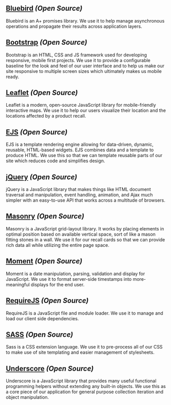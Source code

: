 ## [Bluebird](https://github.com/petkaantonov/bluebird) _(Open Source)_
Bluebird is an A+ promises library. We use it to help manage asynchronous operations and propagate their results across application layers.

## [Bootstrap](http://getbootstrap.com/) _(Open Source)_
Bootstrap is an HTML, CSS and JS framework used for developing responsive, mobile first projects. We use it to provide a configurable baseline for the look and feel of our user interface and to help us make our site responsive to multiple screen sizes which ultimately makes us mobile ready.

## [Leaflet](http://leafletjs.com/) _(Open Source)_

Leaflet is a modern, open-source JavaScript library for mobile-friendly interactive maps. We use it to help our users visualize their location and the locations affected by a product recall.

## [EJS](http://ejs.co/) _(Open Source)_

EJS is a template rendering engine allowing for data-driven, dynamic, reusable, HTML-based widgets. EJS combines data and a template to produce HTML. We use this so that we can template reusable parts of our site which reduces code and simplifies design.

## [jQuery](https://jquery.com/) _(Open Source)_

jQuery is a JavaScript library that makes things like HTML document traversal and manipulation, event handling, animation, and Ajax much simpler with an easy-to-use API that works across a multitude of browsers.

## [Masonry](http://masonry.desandro.com/) _(Open Source)_

Masonry is a JavaScript grid-layout library. It works by placing elements in optimal position based on available vertical space, sort of like a mason fitting stones in a wall. We use it for our recall cards so that we can provide rich data all while utilizing the entire page space.

## [Moment](http://momentjs.com/) _(Open Source)_

Moment is a date manipulation, parsing, validation and display for JavaScript. We use it to format server-side timestamps into more-meaningful displays for the end user.

## [RequireJS](http://requirejs.org/) _(Open Source)_

RequireJS is a JavaScript file and module loader. We use it to manage and load our client side dependencies.

## [SASS](http://sass-lang.com/) _(Open Source)_

Sass is a CSS extension language. We use it to pre-process all of our CSS to make use of site templating and easier management of stylesheets.

## [Underscore](http://underscorejs.org/) _(Open Source)_

Underscore is a JavaScript library that provides many useful functional programming helpers without extending any built-in objects. We use this as a core piece of our application for general purpose collection iteration and object manipulation.
